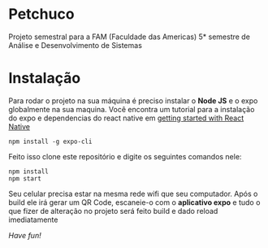# Petchuco

Projeto semestral para a FAM (Faculdade das Americas) 5* semestre de Análise e Desenvolvimento de Sistemas

# Instalação

Para rodar o projeto na sua máquina é preciso instalar o **Node JS** e o expo globalmente na sua maquina.
Você encontra um tutorial para a instalação do expo e dependencias do react native em [getting started with React Native](https://facebook.github.io/react-native/docs/getting-started)

```
npm install -g expo-cli
```

Feito isso clone este repositório e digite os seguintes comandos nele:

```
npm install
npm start
```

Seu celular precisa estar na mesma rede wifi que seu computador. Após o build ele irá gerar um QR Code, escaneie-o com o **aplicativo expo** e tudo o que fizer de alteração no projeto será feito build e dado reload imediatamente 

_Have fun!_